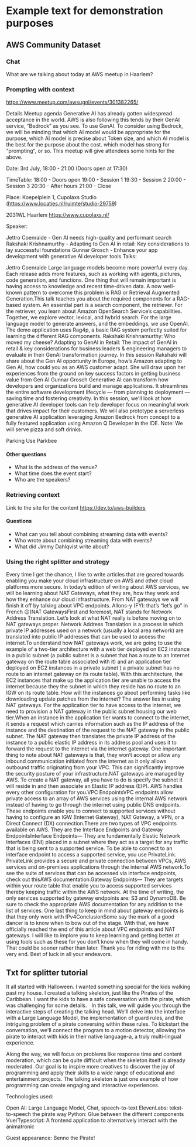 # Example text for demonstration purposes

## AWS Community Dataset

### Chat
What are we talking about today at AWS meetup in Haarlem?

### Prompting with context
https://www.meetup.com/awsugnl/events/301382265/

Details
Meetup agenda
Generative AI has already gotten widespread acceptance in the world. AWS is also following this tends by their GenAI service, “Bedrock” as you see. To use GenAI. To consider using Bedrock, we will be minding that which AI model would be appropriate for the purpose, which AI model is precise about Token size, and which AI model is the best for the purpose about the cost. which model has strong for “prompting”, or so. This meetup will give attendees some hints for the above.

Date:
3rd July, 18:00 - 21:00 (Doors open at 17:30)

TimeTable:
18:00 - Doors open
19:00 - Session 1
19:30 - Session 2
20:00 - Session 3
20:30 - After hours
21:00 - Close

Place:
Koepelplein 1,
Cupolaxs Studio (https://www.locaties.nl/ruimte/studio-29759)

2031WL Haarlem
https://www.cupolaxs.nl/

Speaker:

Jettro Coenraide - Gen AI needs high-quality and performant search
Rakshaki Krishnamurthy - Adapting to Gen AI in retail: Key considerations to lay successful foundations
Gunnar Grosch - Enhance your app development with generative AI developer tools
Talks:

Jettro Coenraide
Large language models become more powerful every day. Each release adds more features, such as working with agents, pictures, code generation, and functions. One thing that will remain important is having access to knowledge and recent time-driven data. A now well-known pattern to overcome this problem is RAG or Retrieval Augmented Generation.This talk teaches you about the required components for a RAG-based system. An essential part is a search component, the retriever. For the retriever, you learn about Amazon OpenSearch Service’s capabilities. Together, we explore vector, lexical, and hybrid search. For the large language model to generate answers, and the embeddings, we use OpenAI. The demo application uses Rag4p, a basic RAG system perfectly suited for learning the different RAG components.
Rakshaki Krishnamurthy:
Who moved my cheese? Adapting to GenAI in Retail: The impact of GenAI in retail & key considerations for business leaders & engineering managers to evaluate in their GenAI transformation journey. In this session Rakshaki will share about the Gen AI opportunity in Europe, how’s Amazon adapting to Gen AI, how could you as an AWS customer adapt. She will draw upon her experiences from the ground on key success factors in getting business value from Gen AI
Gunnar Grosch
Generative AI can transform how developers and organizations build and manage applications. It streamlines the entire software development lifecycle — from planning to deployment — saving time and fostering creativity. In this session, we'll look at how generative AI developer tools can help developer focus on meaningful work that drives impact for their customers. We will also prototype a serverless generative AI application leveraging Amazon Bedrock from concept to a fully featured application using Amazon Q Developer in the IDE.
Note:
We will serve pizza and soft drinks.

Parking
Use Parkbee

#### Other questions
- What is the address of the venue?
- What time does the event start?
- Who are the speakers?

### Retrieving context

Link to the site for the content
https://dev.to/aws-builders

#### Questions
- What can you tell about combining streaming data with events?
- Who wrote about combining streaming data with events?
- What did Jimmy Dahlqvist write about?

### Using the right splitter and strategy
Every time I get the chance, I like to write articles that are geared towards enabling you make your cloud infrastructure on AWS and other cloud platforms more secure. In today’s edition of writing about AWS services, we will be learning about NAT Gateways, what they are, how they work and how they enhance our cloud infrastructure. From NAT gateways we will finish it off by talking about VPC endpoints. Allons-y (FYI: that’s “let’s go” in French 😉)NAT GatewaysFirst and foremost, NAT stands for Network Address Translation. Let’s look at what NAT really is before moving on to NAT gateways proper. Network Address Translation is a process in which private IP addresses used on a network (usually a local area network) are translated into public IP addresses that can be used to access the internet.To understand how NAT gateways work, we are going to use the example of a two-tier architecture with a web tier deployed on EC2 instance in a public subnet (a public subnet is a subnet that has a route to an Internet gateway on the route table associated with it) and an application tier deployed on EC2 instances in a private subnet ( a private subnet has no route to an internet gateway on its route table). With this architecture, the EC2 instances that make up the application tier are unable to access the internet because they the subnet in which they reside has no route to an IGW on its route table. How will the instances go about performing tasks like downloading update patches from the internet? The answer lies in using NAT gateways. For the application tier to have access to the internet, we need to provision a NAT gateway in the public subnet housing our web tier.When an instance in the application tier wants to connect to the internet, it sends a request which carries information such as the IP address of the instance and the destination of the request to the NAT gateway in the public subnet. The NAT gateway then translates the private IP address of the instance to a public elastic IP address in its address pool and uses it to forward the request to the internet via the internet gateway. One important thing to note about NAT gateways is that, they won’t accept or allow any inbound communication initiated from the internet as it only allows outbound traffic originating from your VPC. This can significantly improve the security posture of your infrastructure.NAT gateways are managed by AWS. To create a NAT gateway, all you have to do is specify the subnet it will reside in and then associate an Elastic IP address (EIP). AWS handles every other configuration for you.VPC EndpointsVPC endpoints allow private access to an array of AWS services using the internal AWS network instead of having to go through the internet using public DNS endpoints. These endpoints enable you to connect to supported services without having to configure an IGW (Internet Gateway), NAT Gateway, a VPN, or a Direct Connect (DX) connection.There are two types of VPC endpoints available on AWS. They are the Interface Endpoints and Gateway EndpointsInterface Endpoints— They are fundamentally Elastic Network Interfaces (ENI) placed in a subnet where they act as a target for any traffic that is being sent to a supported service. To be able to connect to an interface endpoint to access a supported service, you use PrivateLink. PrivateLink provides a secure and private connection between VPCs, AWS services and on-premises applications through the internal AWS network.To see the suite of services that can be accessed via interface endpoints, check out thisAWS documentation.Gateway Endpoints— They are targets within your route table that enable you to access supported services thereby keeping traffic within the AWS network. At the time of writing, the only services supported by gateway endpoints are: S3 and DynamoDB. Be sure to check the appropriate AWS documentation for any addition to the list of services. One last thing to keep in mind about gateway endpoints is that they only work with IPv4ConclusionSome say the mark of a good dancer is to know when to bow out of the stage. With that, we have officially reached the end of this article about VPC endpoints and NAT gateways. I will like to implore you to keep learning and getting better at using tools such as these for you don’t know when they will come in handy. That could be sooner rather than later. Thank you for riding with me to the very end. Best of luck in all your endeavors.




## Txt for splitter tutorial
It all started with Halloween. I wanted something special for the kids walking past my house. I created a talking skeleton, just like the Pirates of the Caribbean. I want the kids to have a safe conversation with the pirate, which was challenging for some details.  
  
In this talk, we will guide you through the interactive steps of creating the talking head. We'll delve into the interface with a Large Language Model, the implementation of guard rules, and the intriguing problem of a pirate conversing within these rules. To kickstart the conversation, we'll connect the program to a motion detector, allowing the pirate to interact with kids in their native language-a, a truly multi-lingual experience. 
 
Along the way, we will focus on problems like response time and content moderation, which can be quite difficult when the skeleton itself is already moderated. 
Our goal is to inspire more creatives to discover the joy of programming and apply their skills to a wide range of educational and entertainment projects. The talking skeleton is just one example of how programming can create engaging and interactive experiences. 
 
Technologies used: 


Open AI: Large Language Model, Chat, speech-to-text 
ElevenLabs: tekst-to-speech the pirate way 
Python: Glue between the different components 
Vue/Typescript: A frontend application to alternatively interact with the animatronic 
 
Guest appearance: Benno the Pirate! 
